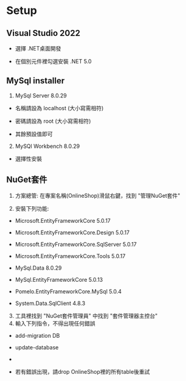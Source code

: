 # Setup

## Visual Studio 2022

* 選擇 .NET桌面開發

* 在個別元件裡勾選安裝 .NET 5.0

## MySql installer

1. MySql Server 8.0.29

* 名稱請設為 localhost (大小寫需相符)

* 密碼請設為 root (大小寫需相符)

* 其餘預設值即可

2. MySQl Workbench 8.0.29
* 選擇性安裝

## NuGet套件

1. 方案總管: 在專案名稱(OnlineShop)滑鼠右鍵，找到 "管理NuGet套件"

2. 安裝下列功能:

* Microsoft.EntityFrameworkCore 5.0.17
  
* Microsoft.EntityFrameworkCore.Design 5.0.17
  
* Microsoft.EntityFrameworkCore.SqlServer 5.0.17
  
* Microsoft.EntityFrameworkCore.Tools 5.0.17
  
* MySql.Data 8.0.29
  
* MySql.EntityFrameworkCore 5.0.13
  
* Pomelo.EntityFrameworkCore.MySql 5.0.4
  
* System.Data.SqlClient 4.8.3

3. 工具裡找到 "NuGet套件管理員" 中找到 "套件管理器主控台"
4. 輸入下列指令，不得出現任何錯誤

* add-migration DB

* update-database
* 
* 若有錯誤出現，請drop OnlineShop裡的所有table後重試
